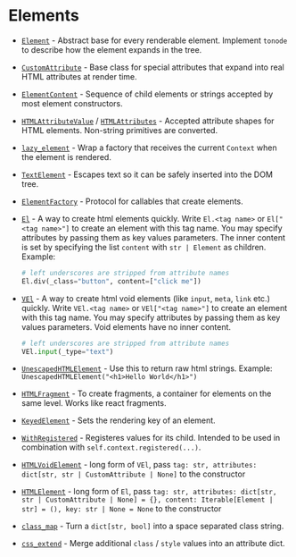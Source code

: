 # Elements

- [`Element`](./api.md#rxxxt.elements.Element) - Abstract base for every renderable element. Implement `tonode` to describe how the element expands in the tree.
- [`CustomAttribute`](./api.md#rxxxt.elements.CustomAttribute) - Base class for special attributes that expand into real HTML attributes at render time.
- [`ElementContent`](./api.md#rxxxt.elements.ElementContent) - Sequence of child elements or strings accepted by most element constructors.
- [`HTMLAttributeValue`](./api.md#rxxxt.elements.HTMLAttributeValue) / [`HTMLAttributes`](./api.md#rxxxt.elements.HTMLAttributes) - Accepted attribute shapes for HTML elements. Non-string primitives are converted.
- [`lazy_element`](./api.md#rxxxt.elements.lazy_element) - Wrap a factory that receives the current `Context` when the element is rendered.
- [`TextElement`](./api.md#rxxxt.elements.TextElement) - Escapes text so it can be safely inserted into the DOM tree.
- [`ElementFactory`](./api.md#rxxxt.elements.ElementFactory) - Protocol for callables that create elements.
- [`El`](./api.md#rxxxt.elements.El) - A way to create html elements quickly.
  Write `El.<tag name>` or `El["<tag name>"]` to create an element with this tag name.
  You may specify attributes by passing them as key values parameters. The inner content is set by specifying the list `content` with `str | Element` as children.
  Example:
  ```python
  # left underscores are stripped from attribute names
  El.div(_class="button", content=["click me"])
  ```

- [`VEl`](./api.md#rxxxt.elements.VEl) - A way to create html void elements (like `input`, `meta`, `link` etc.) quickly.
  Write `VEl.<tag name>` or `VEl["<tag name>"]` to create an element with this tag name.
  You may specify attributes by passing them as key values parameters. Void elements have no inner content.
  ```python
  # left underscores are stripped from attribute names
  VEl.input(_type="text")
  ```

- [`UnescapedHTMLElement`](./api.md#rxxxt.elements.UnescapedHTMLElement) - Use this to return raw html strings. Example: `UnescapedHTMLElement("<h1>Hello World</h1>")`

- [`HTMLFragment`](./api.md#rxxxt.elements.HTMLFragment) - To create fragments, a container for elements on the same level. Works like react fragments.
- [`KeyedElement`](./api.md#rxxxt.elements.KeyedElement) - Sets the rendering key of an element.
- [`WithRegistered`](./api.md#rxxxt.elements.WithRegistered) - Registeres values for its child. Intended to be used in combination with `self.context.registered(...)`.

- [`HTMLVoidElement`](./api.md#rxxxt.elements.HTMLVoidElement) - long form of `VEl`, pass `tag: str, attributes: dict[str, str | CustomAttribute | None]` to the constructor
- [`HTMLElement`](./api.md#rxxxt.elements.HTMLElement) - long form of `El`, pass `tag: str, attributes: dict[str, str | CustomAttribute | None] = {}, content: Iterable[Element | str] = (), key: str | None = None` to the constructor
- [`class_map`](./api.md#rxxxt.elements.class_map) - Turn a `dict[str, bool]` into a space separated class string.
- [`css_extend`](./api.md#rxxxt.elements.css_extend) - Merge additional `class` / `style` values into an attribute dict.
